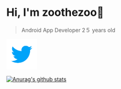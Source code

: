 # Hi, I'm zoothezoo:tada:
> Android App Developer
> 2５ years old
> 

<a href="https://twitter.com/zoothezoo_pro"><img src="https://raw.githubusercontent.com/github/explore/80688e429a7d4ef2fca1e82350fe8e3517d3494d/topics/twitter/twitter.png" alt="zoothezoo's Twitter Profile" width="80"></a>

[![Anurag's github stats](https://github-readme-stats.vercel.app/api?username=zoothezoo&count_private=true&show_icons=true&title_color=051B31&text_color=F5FAFA&icon_color=EB4F57&bg_color=1F8B8F)](https://github.com/anuraghazra/github-readme-stats)
